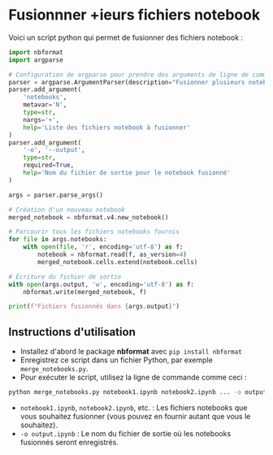 # Fusionnner +ieurs fichiers notebook

Voici un script python qui permet de fusionner des fichiers notebook :

```python
import nbformat
import argparse

# Configuration de argparse pour prendre des arguments de ligne de commande
parser = argparse.ArgumentParser(description="Fusionner plusieurs notebooks Jupyter en un seul fichier.")
parser.add_argument(
    'notebooks',
    metavar='N',
    type=str,
    nargs='+',
    help='Liste des fichiers notebook à fusionner'
)
parser.add_argument(
    '-o', '--output',
    type=str,
    required=True,
    help='Nom du fichier de sortie pour le notebook fusionné'
)

args = parser.parse_args()

# Création d'un nouveau notebook
merged_notebook = nbformat.v4.new_notebook()

# Parcourir tous les fichiers notebooks fournis
for file in args.notebooks:
    with open(file, 'r', encoding='utf-8') as f:
        notebook = nbformat.read(f, as_version=4)
        merged_notebook.cells.extend(notebook.cells)

# Écriture du fichier de sortie
with open(args.output, 'w', encoding='utf-8') as f:
    nbformat.write(merged_notebook, f)

print(f"Fichiers fusionnés dans {args.output}")
```

## Instructions d'utilisation

- Installez d'abord le package **nbformat** avec `pip install nbformat`
- Enregistrez ce script dans un fichier Python, par exemple `merge_notebooks.py`.
- Pour exécuter le script, utilisez la ligne de commande comme ceci :

```bash
python merge_notebooks.py notebook1.ipynb notebook2.ipynb ... -o output.ipynb
```

- `notebook1.ipynb`, `notebook2.ipynb`, etc. : Les fichiers notebooks que vous souhaitez fusionner (vous pouvez en fournir autant que vous le souhaitez).
- `-o output.ipynb` : Le nom du fichier de sortie où les notebooks fusionnés seront enregistrés.

